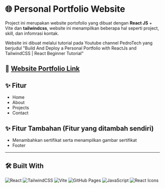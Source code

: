 #  🌐 Personal Portfolio Website

Project ini merupakan website portofolio yang dibuat dengan **React JS** + Vite dan **tailwindcss**, website ini menampilkan beberapa hal seperti project, skill, dan infomrasi kontak.

Website ini dibuat melalui tutorial pada Youtube channel PedroTech yang berjudul "Build And Deploy a Personal Portfolio with ReactJs and TailwindCSS | React Beginner Tutorial"


🚀 [Website Portfolio Link](https://leoncen26.github.io/Leoncen-Portfolio/) 
---
## ✨ Fitur

- Home
- About
- Projects
- Contact

## ✨ Fitur Tambahan (Fitur yang ditambah sendiri)
- Menambahkan sertifikat serta menampilkan gambar sertifikat
- Footer

---

## 🛠️ Built With

![React](https://img.shields.io/badge/React-20232A?style=for-the-badge&logo=react&logoColor=61DAFB)
![TailwindCSS](https://img.shields.io/badge/Tailwind_CSS-0EA5E9?style=for-the-badge&logo=tailwind-css&logoColor=white)
![Vite](https://img.shields.io/badge/Vite-646CFF?style=for-the-badge&logo=vite&logoColor=white)
![GitHub Pages](https://img.shields.io/badge/GitHub%20Pages-222222?style=for-the-badge&logo=github&logoColor=white)
![JavaScript](https://img.shields.io/badge/JavaScript-F7DF1E?style=for-the-badge&logo=javascript&logoColor=black)
![React Icons](https://img.shields.io/badge/React_Icons-61DAFB?style=for-the-badge&logo=react&logoColor=white)
